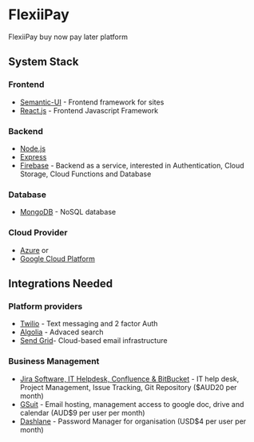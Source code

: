 # FlexiiPay
FlexiiPay buy now pay later platform

## System Stack
### Frontend 
 - [Semantic-UI](https://react.semantic-ui.com/) - Frontend framework for sites
 - [React.js](https://reactjs.org/) - Frontend Javascript Framework
 
 ### Backend
 - [Node.js](https://nodejs.org/en/)
 - [Express](https://expressjs.com/)
 - [Firebase](https://firebase.google.com/) - Backend as a service, interested in Authentication, Cloud Storage, Cloud Functions and Database
 
 ### Database
 - [MongoDB](https://www.mongodb.com/) - NoSQL database
 
 ### Cloud Provider
 - [Azure](https://azure.microsoft.com/en-au/) or
 - [Google Cloud Platform](https://cloud.google.com/)
 
 ## Integrations Needed
 ### Platform providers
 - [Twilio](https://www.twilio.com/authy) - Text messaging and 2 factor Auth 
 - [Algolia](https://www.algolia.com/) - Advaced search 
 - [Send Grid](https://sendgrid.com/)- Cloud-based email infrastructure 
 
 ### Business Management
 - [Jira Software, IT Helpdesk, Confluence & BitBucket](https://www.atlassian.com) - IT help desk, Project Management, Issue Tracking, Git Repository ($AUD20 per month)
 - [GSuit](https://gsuite.google.com) - Email hosting, management access to google doc, drive and calendar (AUD$9 per user per month)
 - [Dashlane](https://www.dashlane.com) - Password Manager for organisation (USD$4 per user per month)
 
 

